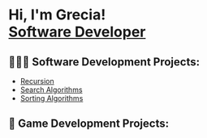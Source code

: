 <h1>Hi, I'm Grecia! <br/><a href="https:github.com/Gigi-Pons">Software Developer</a></h1>

<h2>👩🏽‍💻 Software Development Projects: </h2>

- [Recursion](https://github.com/gigi-pons/recursion)
- [Search Algorithms](https://github.com/gigi-pons/SearchAlgorithms)
- [Sorting Algorithms](https://github.com/gigi-pons/SortingAlgorithms)

<h2>👾 Game Development Projects: </h2>
